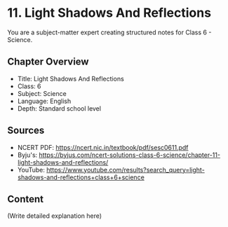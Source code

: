 # 11. Light Shadows And Reflections

You are a subject-matter expert creating structured notes for Class 6 - Science.

## Chapter Overview
- Title: Light Shadows And Reflections
- Class: 6
- Subject: Science
- Language: English
- Depth: Standard school level

## Sources
- NCERT PDF: https://ncert.nic.in/textbook/pdf/sesc0611.pdf
- Byju's: https://byjus.com/ncert-solutions-class-6-science/chapter-11-light-shadows-and-reflections/
- YouTube: https://www.youtube.com/results?search_query=light-shadows-and-reflections+class+6+science

## Content
(Write detailed explanation here)
